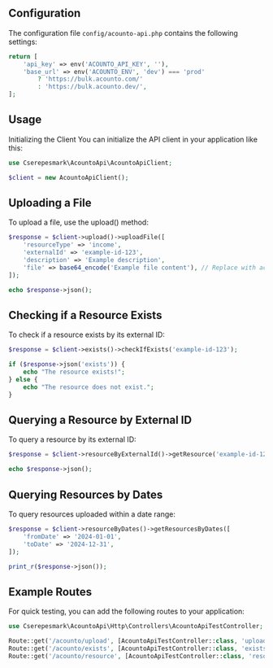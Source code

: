 ## Configuration

The configuration file `config/acounto-api.php` contains the following settings:

```php
return [
    'api_key' => env('ACOUNTO_API_KEY', ''),
    'base_url' => env('ACOUNTO_ENV', 'dev') === 'prod'
        ? 'https://bulk.acounto.com/'
        : 'https://bulk.acounto.dev/',
];
```

## Usage
Initializing the Client
You can initialize the API client in your application like this:

```php
use Cserepesmark\AcountoApi\AcountoApiClient;

$client = new AcountoApiClient();
```

## Uploading a File
To upload a file, use the upload() method:

```php
$response = $client->upload()->uploadFile([
    'resourceType' => 'income',
    'externalId' => 'example-id-123',
    'description' => 'Example description',
    'file' => base64_encode('Example file content'), // Replace with actual file content
]);

echo $response->json();
```

## Checking if a Resource Exists
To check if a resource exists by its external ID:

```php
$response = $client->exists()->checkIfExists('example-id-123');

if ($response->json('exists')) {
    echo "The resource exists!";
} else {
    echo "The resource does not exist.";
}
```

## Querying a Resource by External ID
To query a resource by its external ID:


```php
$response = $client->resourceByExternalId()->getResource('example-id-123');

echo $response->json();
```

## Querying Resources by Dates
To query resources uploaded within a date range:

```php
$response = $client->resourceByDates()->getResourcesByDates([
    'fromDate' => '2024-01-01',
    'toDate' => '2024-12-31',
]);

print_r($response->json());
```

## Example Routes
For quick testing, you can add the following routes to your application:

```php
use Cserepesmark\AcountoApi\Http\Controllers\AcountoApiTestController;

Route::get('/acounto/upload', [AcountoApiTestController::class, 'uploadExample']);
Route::get('/acounto/exists', [AcountoApiTestController::class, 'existsExample']);
Route::get('/acounto/resource', [AcountoApiTestController::class, 'resourceExample']);
```


